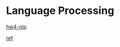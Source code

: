 # Language Processing

[hw4-nlp](../../hw4-nlp/bullshit/)

[ref](https://github.com/menzi11/BullshitGenerator/blob/master/%E8%87%AA%E5%8A%A8%E7%8B%97%E5%B1%81%E4%B8%8D%E9%80%9A%E6%96%87%E7%AB%A0%E7%94%9F%E6%88%90%E5%99%A8.py)